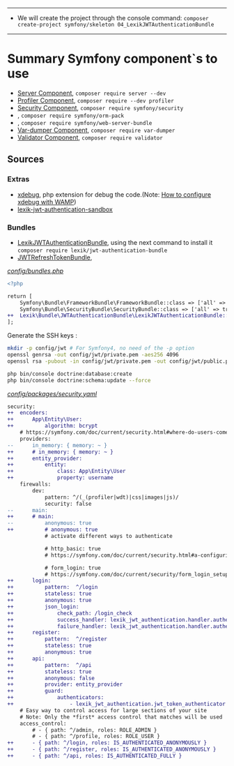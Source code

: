 ---------------------------------------------------------------------------------------

* We will create the project through the console command: `composer create-project symfony/skeleton 04_LexikJWTAuthenticationBundle`

---------------------------------------------------------------------------------------

# Summary Symfony component`s to use

* [Server Component](https://symfony.com/doc/current/setup.html), `composer require server --dev`
* [Profiler Component](https://symfony.com/doc/current/profiler.html), `composer require --dev profiler`
* [Security Component](https://symfony.com/doc/4.0/components/security.html), `composer require symfony/security`
* [](), `composer require symfony/orm-pack`
* [](), `composer require symfony/web-server-bundle`
* [Var-dumper Component](https://symfony.com/doc/current/components/var_dumper.html), `composer require var-dumper`
* [Validator Component](https://symfony.com/doc/current/components/validator.html), `composer require validator`

## Sources

### Extras

* [xdebug](https://xdebug.org/download.php), php extension for debug the code.(Note: [How to configure xdebug with WAMP](https://stackoverflow.com/questions/8712462/how-to-configure-xdebug-with-wamp?utm_medium=organic&utm_source=google_rich_qa&utm_campaign=google_rich_qa))
* [lexik-jwt-authentication-sandbox](https://github.com/chalasr/lexik-jwt-authentication-sandbox/tree/flex)

### Bundles

* [LexikJWTAuthenticationBundle](https://github.com/lexik/LexikJWTAuthenticationBundle), using the next command to install it `composer require lexik/jwt-authentication-bundle`
* [JWTRefreshTokenBundle](https://github.com/gesdinet/JWTRefreshTokenBundle),

_[config/bundles.php](./config/bundles.php)_
```diff
<?php

return [
    Symfony\Bundle\FrameworkBundle\FrameworkBundle::class => ['all' => true],
    Symfony\Bundle\SecurityBundle\SecurityBundle::class => ['all' => true],
++  Lexik\Bundle\JWTAuthenticationBundle\LexikJWTAuthenticationBundle::class => ['all' => true],
];
```

Generate the SSH keys :

```bash
mkdir -p config/jwt # For Symfony4, no need of the -p option
openssl genrsa -out config/jwt/private.pem -aes256 4096
openssl rsa -pubout -in config/jwt/private.pem -out config/jwt/public.pem
```

```bash
php bin/console doctrine:database:create
php bin/console doctrine:schema:update --force
```

_[config/packages/security.yaml](./config/packages/security.yaml)_
```diff
security: 
++  encoders:    
++      App\Entity\User:
++          algorithm: bcrypt             
    # https://symfony.com/doc/current/security.html#where-do-users-come-from-user-providers
    providers:
--      in_memory: { memory: ~ }
++      # in_memory: { memory: ~ }
++      entity_provider:
++          entity:
++              class: App\Entity\User
++              property: username   
    firewalls:
        dev:
            pattern: ^/(_(profiler|wdt)|css|images|js)/
            security: false
--      main:
++      # main:
--          anonymous: true            
++          # anonymous: true
            # activate different ways to authenticate

            # http_basic: true
            # https://symfony.com/doc/current/security.html#a-configuring-how-your-users-will-authenticate

            # form_login: true
            # https://symfony.com/doc/current/security/form_login_setup.html
++      login:
++          pattern:  ^/login
++          stateless: true
++          anonymous: true
++          json_login:
++              check_path: /login_check
++              success_handler: lexik_jwt_authentication.handler.authentication_success
++              failure_handler: lexik_jwt_authentication.handler.authentication_failure
++      register:
++          pattern:  ^/register
++          stateless: true
++          anonymous: true
++      api:
++          pattern:  ^/api
++          stateless: true
++          anonymous: false
++          provider: entity_provider
++          guard:
++              authenticators:
++                  - lexik_jwt_authentication.jwt_token_authenticator
    # Easy way to control access for large sections of your site
    # Note: Only the *first* access control that matches will be used
    access_control:
        # - { path: ^/admin, roles: ROLE_ADMIN }
        # - { path: ^/profile, roles: ROLE_USER }   
++      - { path: ^/login, roles: IS_AUTHENTICATED_ANONYMOUSLY }
++      - { path: ^/register, roles: IS_AUTHENTICATED_ANONYMOUSLY }
++      - { path: ^/api, roles: IS_AUTHENTICATED_FULLY }
```